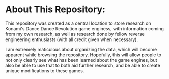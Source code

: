 # About This Repository:
This repository was created as a central location to store research on Konami's Dance Dance Revolution game enginess, with information coming from my own research, as well as research done by fellow reverse engineering enthusiasts (with all credit given when necessary).

I am extremely maticulous about organizing the data, which will become apparent while browsing the repository.  Hopefully, this will allow people to not only clearly see what has been learned about the game engines, but also be able to use that to both aid further
research, and be able to create unique modifications to these games.
